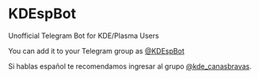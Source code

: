 # KDEspBot
Unofficial Telegram Bot for KDE/Plasma Users

You can add it to your Telegram group as [@KDEspBot](https://t.me/KDEspBot)

Si hablas español te recomendamos ingresar al grupo [@kde_canasbravas](https://t.me/kde_canasbravas).